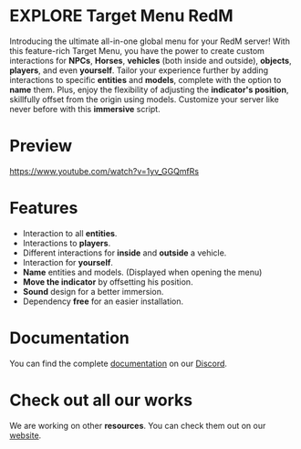 # EXPLORE Target Menu RedM
Introducing the ultimate all-in-one global menu for your RedM server! With this feature-rich Target Menu, you have the power to create custom interactions for **NPCs**, **Horses**, **vehicles** (both inside and outside), **objects**, **players**, and even **yourself**. Tailor your experience further by adding interactions to specific **entities** and **models**, complete with the option to **name** them. Plus, enjoy the flexibility of adjusting the **indicator's position**, skillfully offset from the origin using models. Customize your server like never before with this **immersive** script.

# Preview
https://www.youtube.com/watch?v=1yv_GGQmfRs

# Features
- Interaction to all **entities**.
- Interactions to **players**.
- Different interactions for **inside** and **outside** a vehicle.
- Interaction for **yourself**.
- **Name** entities and models. (Displayed when opening the menu)
- **Move the indicator** by offsetting his position.
- **Sound** design for a better immersion.
- Dependency **free** for an easier installation.

# Documentation
You can find the complete [documentation](https://discord.com/channels/957638068465201172/1167396858176475136) on our [Discord](https://discord.gg/DnW5vvhkUc).

# Check out all our works
We are working on other **resources**. You can check them out on our [website](https://www.gta-explore.com/#services).
